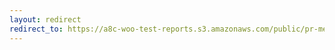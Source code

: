 ```yaml
---
layout: redirect
redirect_to: https://a8c-woo-test-reports.s3.amazonaws.com/public/pr-merge/40516/api/index.html
---
```

